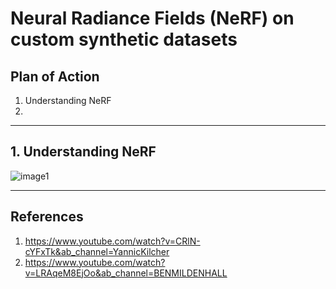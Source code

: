 # Neural Radiance Fields (NeRF) on custom synthetic datasets


## Plan of Action
1. Understanding NeRF
2. 


---------------

## 1. Understanding NeRF




![image1](https://github.com/yudhisteer/Training-a-Neural-Radiance-Fields-NeRF-/assets/59663734/673bcdde-e529-421c-ab15-fe0f8ff66475)





--------------------------






## References
1. https://www.youtube.com/watch?v=CRlN-cYFxTk&ab_channel=YannicKilcher
2. https://www.youtube.com/watch?v=LRAqeM8EjOo&ab_channel=BENMILDENHALL
